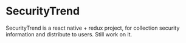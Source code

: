 # SecurityTrend
SecurityTrend is a react native + redux  project,  for collection security information and distribute to users. Still work on it.
